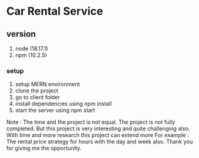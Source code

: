 # Car Rental Service
## version
1. node (18.17.1)
2. npm (10.2.5)
### setup
1. setup MERN environment
2. clone the project
3. go to client folder
4. install dependencies using npm install
5. start the server using npm start

Note : The time and the project is not equal.
The project is not fully completed.
But this project is very interesting and quite challenging also.
With time and more research this project can extend more For example : The rental price strategy for hours with the day and week also.
Thank you for giving me the opportunity.